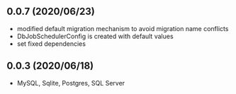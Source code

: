 ## 0.0.7 (2020/06/23)
* modified default migration mechanism to avoid migration name conflicts
* DbJobSchedulerConfig is created with default values
* set fixed dependencies

## 0.0.3 (2020/06/18)
* MySQL, Sqlite, Postgres, SQL Server
